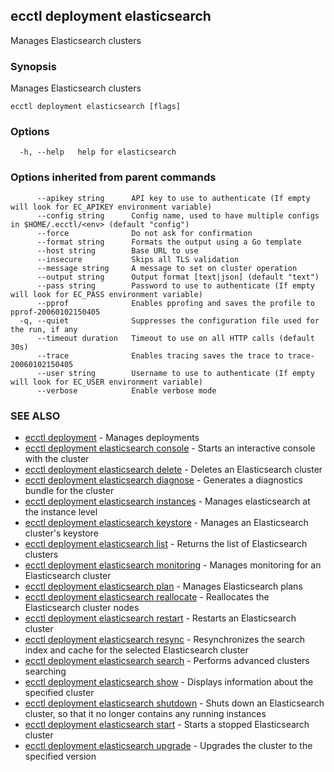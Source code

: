 ## ecctl deployment elasticsearch

Manages Elasticsearch clusters

### Synopsis

Manages Elasticsearch clusters

```
ecctl deployment elasticsearch [flags]
```

### Options

```
  -h, --help   help for elasticsearch
```

### Options inherited from parent commands

```
      --apikey string      API key to use to authenticate (If empty will look for EC_APIKEY environment variable)
      --config string      Config name, used to have multiple configs in $HOME/.ecctl/<env> (default "config")
      --force              Do not ask for confirmation
      --format string      Formats the output using a Go template
      --host string        Base URL to use
      --insecure           Skips all TLS validation
      --message string     A message to set on cluster operation
      --output string      Output format [text|json] (default "text")
      --pass string        Password to use to authenticate (If empty will look for EC_PASS environment variable)
      --pprof              Enables pprofing and saves the profile to pprof-20060102150405
  -q, --quiet              Suppresses the configuration file used for the run, if any
      --timeout duration   Timeout to use on all HTTP calls (default 30s)
      --trace              Enables tracing saves the trace to trace-20060102150405
      --user string        Username to use to authenticate (If empty will look for EC_USER environment variable)
      --verbose            Enable verbose mode
```

### SEE ALSO

* [ecctl deployment](ecctl_deployment.md)	 - Manages deployments
* [ecctl deployment elasticsearch console](ecctl_deployment_elasticsearch_console.md)	 - Starts an interactive console with the cluster
* [ecctl deployment elasticsearch delete](ecctl_deployment_elasticsearch_delete.md)	 - Deletes an Elasticsearch cluster
* [ecctl deployment elasticsearch diagnose](ecctl_deployment_elasticsearch_diagnose.md)	 - Generates a diagnostics bundle for the cluster
* [ecctl deployment elasticsearch instances](ecctl_deployment_elasticsearch_instances.md)	 - Manages elasticsearch at the instance level
* [ecctl deployment elasticsearch keystore](ecctl_deployment_elasticsearch_keystore.md)	 - Manages an Elasticsearch cluster's keystore
* [ecctl deployment elasticsearch list](ecctl_deployment_elasticsearch_list.md)	 - Returns the list of Elasticsearch clusters
* [ecctl deployment elasticsearch monitoring](ecctl_deployment_elasticsearch_monitoring.md)	 - Manages monitoring for an Elasticsearch cluster
* [ecctl deployment elasticsearch plan](ecctl_deployment_elasticsearch_plan.md)	 - Manages Elasticsearch plans
* [ecctl deployment elasticsearch reallocate](ecctl_deployment_elasticsearch_reallocate.md)	 - Reallocates the Elasticsearch cluster nodes
* [ecctl deployment elasticsearch restart](ecctl_deployment_elasticsearch_restart.md)	 - Restarts an Elasticsearch cluster
* [ecctl deployment elasticsearch resync](ecctl_deployment_elasticsearch_resync.md)	 - Resynchronizes the search index and cache for the selected Elasticsearch cluster
* [ecctl deployment elasticsearch search](ecctl_deployment_elasticsearch_search.md)	 - Performs advanced clusters searching
* [ecctl deployment elasticsearch show](ecctl_deployment_elasticsearch_show.md)	 - Displays information about the specified cluster
* [ecctl deployment elasticsearch shutdown](ecctl_deployment_elasticsearch_shutdown.md)	 - Shuts down an Elasticsearch cluster, so that it no longer contains any running instances
* [ecctl deployment elasticsearch start](ecctl_deployment_elasticsearch_start.md)	 - Starts a stopped Elasticsearch cluster
* [ecctl deployment elasticsearch upgrade](ecctl_deployment_elasticsearch_upgrade.md)	 - Upgrades the cluster to the specified version

